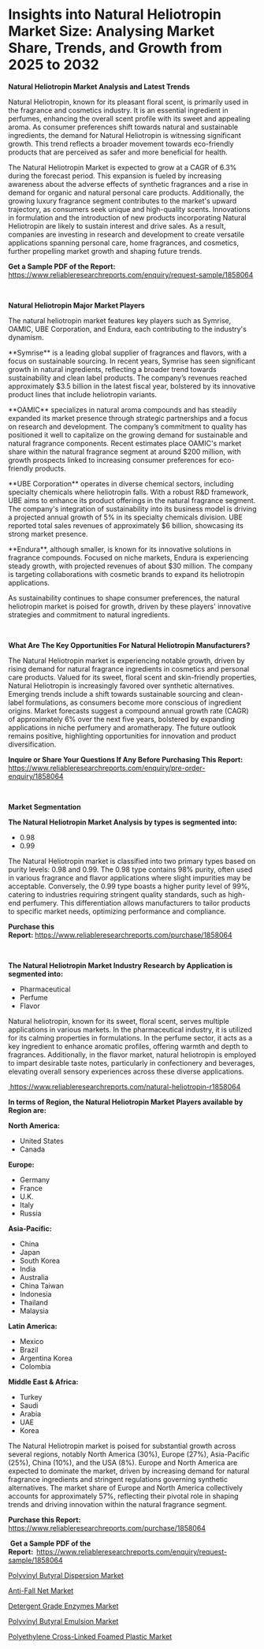 <p><h1>Insights into Natural Heliotropin Market Size: Analysing Market Share, Trends, and Growth from 2025 to 2032</h1></p><p><strong>Natural Heliotropin Market Analysis and Latest Trends</strong></p>
<p><p>Natural Heliotropin, known for its pleasant floral scent, is primarily used in the fragrance and cosmetics industry. It is an essential ingredient in perfumes, enhancing the overall scent profile with its sweet and appealing aroma. As consumer preferences shift towards natural and sustainable ingredients, the demand for Natural Heliotropin is witnessing significant growth. This trend reflects a broader movement towards eco-friendly products that are perceived as safer and more beneficial for health.</p><p>The Natural Heliotropin Market is expected to grow at a CAGR of 6.3% during the forecast period. This expansion is fueled by increasing awareness about the adverse effects of synthetic fragrances and a rise in demand for organic and natural personal care products. Additionally, the growing luxury fragrance segment contributes to the market's upward trajectory, as consumers seek unique and high-quality scents. Innovations in formulation and the introduction of new products incorporating Natural Heliotropin are likely to sustain interest and drive sales. As a result, companies are investing in research and development to create versatile applications spanning personal care, home fragrances, and cosmetics, further propelling market growth and shaping future trends.</p></p>
<p><strong>Get a Sample PDF of the Report:&nbsp;</strong> <a href="https://www.reliableresearchreports.com/enquiry/request-sample/1858064?utm_campaign=34&utm_medium=2&utm_source=Github&utm_content=ia&utm_term=03022025&utm_id=natural-heliotropin">https://www.reliableresearchreports.com/enquiry/request-sample/1858064</a></p>
<p>&nbsp;</p>
<p><strong>Natural Heliotropin Major Market Players</strong></p>
<p><p>The natural heliotropin market features key players such as Symrise, OAMIC, UBE Corporation, and Endura, each contributing to the industry's dynamism.</p><p>**Symrise** is a leading global supplier of fragrances and flavors, with a focus on sustainable sourcing. In recent years, Symrise has seen significant growth in natural ingredients, reflecting a broader trend towards sustainability and clean label products. The company’s revenues reached approximately $3.5 billion in the latest fiscal year, bolstered by its innovative product lines that include heliotropin variants. </p><p>**OAMIC** specializes in natural aroma compounds and has steadily expanded its market presence through strategic partnerships and a focus on research and development. The company’s commitment to quality has positioned it well to capitalize on the growing demand for sustainable and natural fragrance components. Recent estimates place OAMIC's market share within the natural fragrance segment at around $200 million, with growth prospects linked to increasing consumer preferences for eco-friendly products.</p><p>**UBE Corporation** operates in diverse chemical sectors, including specialty chemicals where heliotropin falls. With a robust R&D framework, UBE aims to enhance its product offerings in the natural fragrance segment. The company's integration of sustainability into its business model is driving a projected annual growth of 5% in its specialty chemicals division. UBE reported total sales revenues of approximately $6 billion, showcasing its strong market presence.</p><p>**Endura**, although smaller, is known for its innovative solutions in fragrance compounds. Focused on niche markets, Endura is experiencing steady growth, with projected revenues of about $30 million. The company is targeting collaborations with cosmetic brands to expand its heliotropin applications.</p><p>As sustainability continues to shape consumer preferences, the natural heliotropin market is poised for growth, driven by these players' innovative strategies and commitment to natural ingredients.</p></p>
<p>&nbsp;</p>
<p><strong>What Are The Key Opportunities For Natural Heliotropin Manufacturers?</strong></p>
<p><p>The Natural Heliotropin market is experiencing notable growth, driven by rising demand for natural fragrance ingredients in cosmetics and personal care products. Valued for its sweet, floral scent and skin-friendly properties, Natural Heliotropin is increasingly favored over synthetic alternatives. Emerging trends include a shift towards sustainable sourcing and clean-label formulations, as consumers become more conscious of ingredient origins. Market forecasts suggest a compound annual growth rate (CAGR) of approximately 6% over the next five years, bolstered by expanding applications in niche perfumery and aromatherapy. The future outlook remains positive, highlighting opportunities for innovation and product diversification.</p></p>
<p><strong>Inquire or Share Your Questions If Any Before Purchasing This Report:</strong> <a href="https://www.reliableresearchreports.com/enquiry/pre-order-enquiry/1858064?utm_campaign=34&utm_medium=2&utm_source=Github&utm_content=ia&utm_term=03022025&utm_id=natural-heliotropin">https://www.reliableresearchreports.com/enquiry/pre-order-enquiry/1858064</a></p>
<p>&nbsp;</p>
<p><strong>Market Segmentation</strong></p>
<p><strong>The Natural Heliotropin Market Analysis by types is segmented into:</strong></p>
<p><ul><li>0.98</li><li>0.99</li></ul></p>
<p><p>The Natural Heliotropin market is classified into two primary types based on purity levels: 0.98 and 0.99. The 0.98 type contains 98% purity, often used in various fragrance and flavor applications where slight impurities may be acceptable. Conversely, the 0.99 type boasts a higher purity level of 99%, catering to industries requiring stringent quality standards, such as high-end perfumery. This differentiation allows manufacturers to tailor products to specific market needs, optimizing performance and compliance.</p></p>
<p><strong>Purchase this Report:&nbsp;</strong><a href="https://www.reliableresearchreports.com/purchase/1858064?utm_campaign=34&utm_medium=2&utm_source=Github&utm_content=ia&utm_term=03022025&utm_id=natural-heliotropin">https://www.reliableresearchreports.com/purchase/1858064</a></p>
<p>&nbsp;</p>
<p><strong>The Natural Heliotropin Market Industry Research by Application is segmented into:</strong></p>
<p><ul><li>Pharmaceutical</li><li>Perfume</li><li>Flavor</li></ul></p>
<p><p>Natural heliotropin, known for its sweet, floral scent, serves multiple applications in various markets. In the pharmaceutical industry, it is utilized for its calming properties in formulations. In the perfume sector, it acts as a key ingredient to enhance aromatic profiles, offering warmth and depth to fragrances. Additionally, in the flavor market, natural heliotropin is employed to impart desirable taste notes, particularly in confectionery and beverages, elevating overall sensory experiences across these diverse applications.</p></p>
<p><a href="https://www.reliableresearchreports.com/natural-heliotropin-r1858064?utm_campaign=34&utm_medium=2&utm_source=Github&utm_content=ia&utm_term=03022025&utm_id=natural-heliotropin">&nbsp;https://www.reliableresearchreports.com/natural-heliotropin-r1858064</a></p>
<p><strong>In terms of Region, the Natural Heliotropin Market Players available by Region are:</strong></p>
<p>
    <p> <strong> North America: </strong>
        <ul>
            <li>United States</li>
            <li>Canada</li>
        </ul>
        </p> 
    <p> <strong> Europe: </strong>
        <ul>
            <li>Germany</li>
            <li>France</li>
            <li>U.K.</li>
            <li>Italy</li>
            <li>Russia</li>
        </ul>
        </p> 
    <p> <strong> Asia-Pacific: </strong>
        <ul>
            <li>China</li>
            <li>Japan</li>
            <li>South Korea</li>
            <li>India</li>
            <li>Australia</li>
            <li>China Taiwan</li>
            <li>Indonesia</li>
            <li>Thailand</li>
            <li>Malaysia</li>
        </ul>
        </p> 
    <p> <strong> Latin America: </strong>
        <ul>
            <li>Mexico</li>
            <li>Brazil</li>
            <li>Argentina Korea</li>
            <li>Colombia</li>
        </ul>
        </p> 
    <p> <strong> Middle East & Africa: </strong>
        <ul>
            <li>Turkey</li>
            <li>Saudi</li>
            <li>Arabia</li>
            <li>UAE</li>
            <li>Korea</li>
        </ul>
    </p>
    </p>
<p><p>The Natural Heliotropin market is poised for substantial growth across several regions, notably North America (30%), Europe (27%), Asia-Pacific (25%), China (10%), and the USA (8%). Europe and North America are expected to dominate the market, driven by increasing demand for natural fragrance ingredients and stringent regulations governing synthetic alternatives. The market share of Europe and North America collectively accounts for approximately 57%, reflecting their pivotal role in shaping trends and driving innovation within the natural fragrance segment.</p></p>
<p><strong>Purchase this Report: </strong><a href="https://www.reliableresearchreports.com/purchase/1858064?utm_campaign=34&utm_medium=2&utm_source=Github&utm_content=ia&utm_term=03022025&utm_id=natural-heliotropin">https://www.reliableresearchreports.com/purchase/1858064</a></p>
<p>&nbsp;<strong>Get a Sample PDF of the Report:&nbsp;&nbsp;</strong><a href="https://www.reliableresearchreports.com/enquiry/request-sample/1858064?utm_campaign=34&utm_medium=2&utm_source=Github&utm_content=ia&utm_term=03022025&utm_id=natural-heliotropin">https://www.reliableresearchreports.com/enquiry/request-sample/1858064</a></p>
<p><strong></strong></p>
<p><p><a href="https://github.com/xanaanenkaly/Market-Research-Report-List-1/blob/main/polyvinyl-butyral-dispersion-market.md?utm_campaign=34&utm_medium=2&utm_source=Github&utm_content=ia&utm_term=03022025&utm_id=natural-heliotropin">Polyvinyl Butyral Dispersion Market</a></p><p><a href="https://github.com/memorirummy/Market-Research-Report-List-1/blob/main/anti-fall-net-market.md?utm_campaign=34&utm_medium=2&utm_source=Github&utm_content=ia&utm_term=03022025&utm_id=natural-heliotropin">Anti-Fall Net Market</a></p><p><a href="https://github.com/alasmyayock/Market-Research-Report-List-1/blob/main/detergent-grade-enzymes-market.md?utm_campaign=34&utm_medium=2&utm_source=Github&utm_content=ia&utm_term=03022025&utm_id=natural-heliotropin">Detergent Grade Enzymes Market</a></p><p><a href="https://github.com/phumlaaijem/Market-Research-Report-List-1/blob/main/polyvinyl-butyral-emulsion-market.md?utm_campaign=34&utm_medium=2&utm_source=Github&utm_content=ia&utm_term=03022025&utm_id=natural-heliotropin">Polyvinyl Butyral Emulsion Market</a></p><p><a href="https://github.com/jaquelynhasenaue8/Market-Research-Report-List-1/blob/main/polyethylene-cross-linked-foamed-plastic-market.md?utm_campaign=34&utm_medium=2&utm_source=Github&utm_content=ia&utm_term=03022025&utm_id=natural-heliotropin">Polyethylene Cross-Linked Foamed Plastic Market</a></p></p>